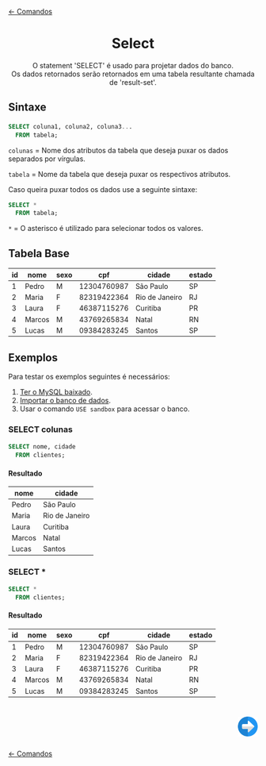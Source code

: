 [← Comandos](./comandos.md#comandos)

<h1 align="center">Select</h1>
<p align="center">O statement 'SELECT' é usado para projetar dados do banco.</br>Os dados retornados serão retornados em uma tabela resultante chamada de 'result-set'.</p>

## Sintaxe

```sql
SELECT coluna1, coluna2, coluna3...
  FROM tabela;
```

```colunas``` = Nome dos atributos da tabela que deseja puxar os dados separados por vírgulas.

```tabela``` = Nome da tabela que deseja puxar os respectivos atributos.

Caso queira puxar todos os dados use a seguinte sintaxe:

```sql
SELECT *
  FROM tabela;
```

```*``` = O asterisco é utilizado para selecionar todos os valores.

## Tabela Base

| id | nome   | sexo | cpf         | cidade         | estado |
|----|--------|------|-------------|----------------|--------|
|  1 | Pedro  | M    | 12304760987 | São Paulo      | SP     |
|  2 | Maria  | F    | 82319422364 | Rio de Janeiro | RJ     |
|  3 | Laura  | F    | 46387115276 | Curitiba       | PR     |
|  4 | Marcos | M    | 43769265834 | Natal          | RN     |
|  5 | Lucas  | M    | 09384283245 | Santos         | SP     |

## Exemplos

Para testar os exemplos seguintes é necessários:

1. [Ter o MySQL baixado](../../ambiente_de_trabalho/instalando_o_mysql_server.md#instalando-o-mysql-server).
2. [Importar o banco de dados](../iniciando/iniciando.md#iniciando).
3. Usar o comando ```USE sandbox``` para acessar o banco.

### SELECT colunas

```sql
SELECT nome, cidade
  FROM clientes;
```

#### Resultado

| nome   | cidade         |
|--------|----------------|
| Pedro  | São Paulo      |
| Maria  | Rio de Janeiro |
| Laura  | Curitiba       |
| Marcos | Natal          |
| Lucas  | Santos         |

### SELECT *

```sql
SELECT *
  FROM clientes;
```

#### Resultado

| id | nome   | sexo | cpf         | cidade         | estado |
|----|--------|------|-------------|----------------|--------|
|  1 | Pedro  | M    | 12304760987 | São Paulo      | SP     |
|  2 | Maria  | F    | 82319422364 | Rio de Janeiro | RJ     |
|  3 | Laura  | F    | 46387115276 | Curitiba       | PR     |
|  4 | Marcos | M    | 43769265834 | Natal          | RN     |
|  5 | Lucas  | M    | 09384283245 | Santos         | SP     |

<h1 align="right">
<a href="./distinct.md#distinct"><img src="../../../images/next-arrow.svg" alt="next" width="40px"></a>
</h1>

[← Comandos](./comandos.md#comandos)